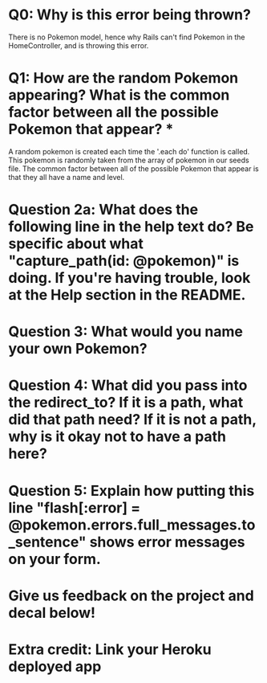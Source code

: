 # Q0: Why is this error being thrown?

There is no Pokemon model, hence why Rails can't find Pokemon in the HomeController, and is throwing this error.

# Q1: How are the random Pokemon appearing? What is the common factor between all the possible Pokemon that appear? *

A random pokemon is created each time the '.each do' function is called. This pokemon is randomly taken from the array of pokemon in our seeds file. The common factor between all of the possible Pokemon that appear is that they all have a name and level. 

# Question 2a: What does the following line in the help text do? Be specific about what "capture_path(id: @pokemon)" is doing. If you're having trouble, look at the Help section in the README.

# Question 3: What would you name your own Pokemon?

# Question 4: What did you pass into the redirect_to? If it is a path, what did that path need? If it is not a path, why is it okay not to have a path here?

# Question 5: Explain how putting this line "flash[:error] = @pokemon.errors.full_messages.to_sentence" shows error messages on your form.

# Give us feedback on the project and decal below!

# Extra credit: Link your Heroku deployed app
